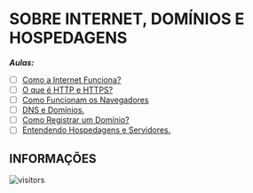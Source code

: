 # SOBRE INTERNET, DOMÍNIOS E HOSPEDAGENS  

***Aulas:***

- [ ] [Como a Internet Funciona?](#)
- [ ] [O que é HTTP e HTTPS?](#)
- [ ] [Como Funcionam os Navegadores](#)
- [ ] [DNS e Domínios.](#)
- [ ] [Como Registrar um Domínio?](#)
- [ ] [Entendendo Hospedagens e Servidores.](#)

## INFORMAÇÕES

![visitors](https://visitor-badge.glitch.me/badge?page_id=Devsgeeknerd.sobre-internet-dominios-hospedagens-orientacao "Total de Visitas")
